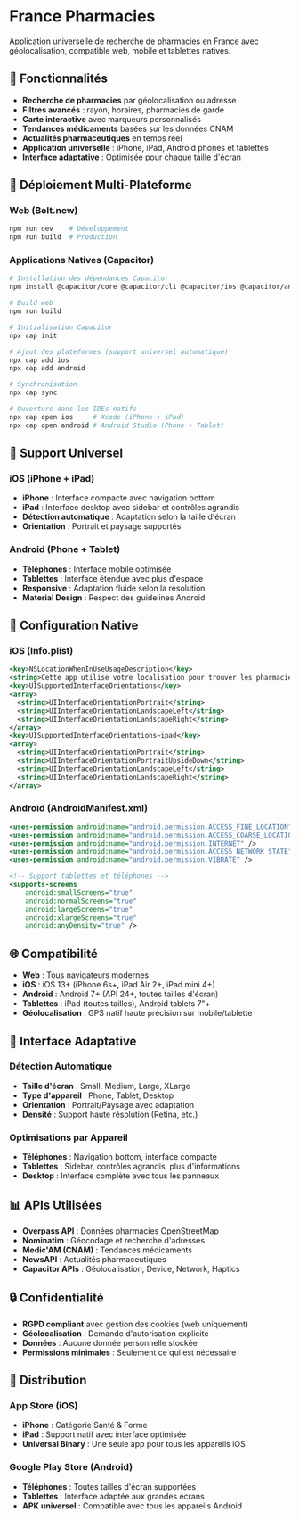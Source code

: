 # France Pharmacies

Application universelle de recherche de pharmacies en France avec géolocalisation, compatible web, mobile et tablettes natives.

## 🚀 Fonctionnalités

- **Recherche de pharmacies** par géolocalisation ou adresse
- **Filtres avancés** : rayon, horaires, pharmacies de garde
- **Carte interactive** avec marqueurs personnalisés
- **Tendances médicaments** basées sur les données CNAM
- **Actualités pharmaceutiques** en temps réel
- **Application universelle** : iPhone, iPad, Android phones et tablettes
- **Interface adaptative** : Optimisée pour chaque taille d'écran

## 📱 Déploiement Multi-Plateforme

### Web (Bolt.new)
```bash
npm run dev    # Développement
npm run build  # Production
```

### Applications Natives (Capacitor)
```bash
# Installation des dépendances Capacitor
npm install @capacitor/core @capacitor/cli @capacitor/ios @capacitor/android @capacitor/device @capacitor/network @capacitor/keyboard @capacitor/toast @capacitor/haptics

# Build web
npm run build

# Initialisation Capacitor
npx cap init

# Ajout des plateformes (support universel automatique)
npx cap add ios
npx cap add android

# Synchronisation
npx cap sync

# Ouverture dans les IDEs natifs
npx cap open ios     # Xcode (iPhone + iPad)
npx cap open android # Android Studio (Phone + Tablet)
```

## 📱 Support Universel

### iOS (iPhone + iPad)
- **iPhone** : Interface compacte avec navigation bottom
- **iPad** : Interface desktop avec sidebar et contrôles agrandis
- **Détection automatique** : Adaptation selon la taille d'écran
- **Orientation** : Portrait et paysage supportés

### Android (Phone + Tablet)
- **Téléphones** : Interface mobile optimisée
- **Tablettes** : Interface étendue avec plus d'espace
- **Responsive** : Adaptation fluide selon la résolution
- **Material Design** : Respect des guidelines Android

## 🔧 Configuration Native

### iOS (Info.plist)
```xml
<key>NSLocationWhenInUseUsageDescription</key>
<string>Cette app utilise votre localisation pour trouver les pharmacies près de chez vous.</string>
<key>UISupportedInterfaceOrientations</key>
<array>
  <string>UIInterfaceOrientationPortrait</string>
  <string>UIInterfaceOrientationLandscapeLeft</string>
  <string>UIInterfaceOrientationLandscapeRight</string>
</array>
<key>UISupportedInterfaceOrientations~ipad</key>
<array>
  <string>UIInterfaceOrientationPortrait</string>
  <string>UIInterfaceOrientationPortraitUpsideDown</string>
  <string>UIInterfaceOrientationLandscapeLeft</string>
  <string>UIInterfaceOrientationLandscapeRight</string>
</array>
```

### Android (AndroidManifest.xml)
```xml
<uses-permission android:name="android.permission.ACCESS_FINE_LOCATION" />
<uses-permission android:name="android.permission.ACCESS_COARSE_LOCATION" />
<uses-permission android:name="android.permission.INTERNET" />
<uses-permission android:name="android.permission.ACCESS_NETWORK_STATE" />
<uses-permission android:name="android.permission.VIBRATE" />

<!-- Support tablettes et téléphones -->
<supports-screens 
    android:smallScreens="true"
    android:normalScreens="true" 
    android:largeScreens="true"
    android:xlargeScreens="true"
    android:anyDensity="true" />
```

## 🌐 Compatibilité

- **Web** : Tous navigateurs modernes
- **iOS** : iOS 13+ (iPhone 6s+, iPad Air 2+, iPad mini 4+)
- **Android** : Android 7+ (API 24+, toutes tailles d'écran)
- **Tablettes** : iPad (toutes tailles), Android tablets 7"+
- **Géolocalisation** : GPS natif haute précision sur mobile/tablette

## 🎨 Interface Adaptative

### Détection Automatique
- **Taille d'écran** : Small, Medium, Large, XLarge
- **Type d'appareil** : Phone, Tablet, Desktop
- **Orientation** : Portrait/Paysage avec adaptation
- **Densité** : Support haute résolution (Retina, etc.)

### Optimisations par Appareil
- **Téléphones** : Navigation bottom, interface compacte
- **Tablettes** : Sidebar, contrôles agrandis, plus d'informations
- **Desktop** : Interface complète avec tous les panneaux

## 📊 APIs Utilisées

- **Overpass API** : Données pharmacies OpenStreetMap
- **Nominatim** : Géocodage et recherche d'adresses
- **Medic'AM (CNAM)** : Tendances médicaments
- **NewsAPI** : Actualités pharmaceutiques
- **Capacitor APIs** : Géolocalisation, Device, Network, Haptics

## 🔒 Confidentialité

- **RGPD compliant** avec gestion des cookies (web uniquement)
- **Géolocalisation** : Demande d'autorisation explicite
- **Données** : Aucune donnée personnelle stockée
- **Permissions minimales** : Seulement ce qui est nécessaire

## 🏪 Distribution

### App Store (iOS)
- **iPhone** : Catégorie Santé & Forme
- **iPad** : Support natif avec interface optimisée
- **Universal Binary** : Une seule app pour tous les appareils iOS

### Google Play Store (Android)
- **Téléphones** : Toutes tailles d'écran supportées
- **Tablettes** : Interface adaptée aux grandes écrans
- **APK universel** : Compatible avec tous les appareils Android
